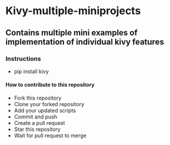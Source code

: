# Kivy-multiple-miniprojects

## Contains multiple mini examples of implementation of individual kivy features

### Instructions
- pip install kivy

#### How to contribute to this repository
- Fork this repository
- Clone your forked repository
- Add your updated scripts
- Commit and push
- Create a pull request
- Star this repository
- Wait for pull request to merge
